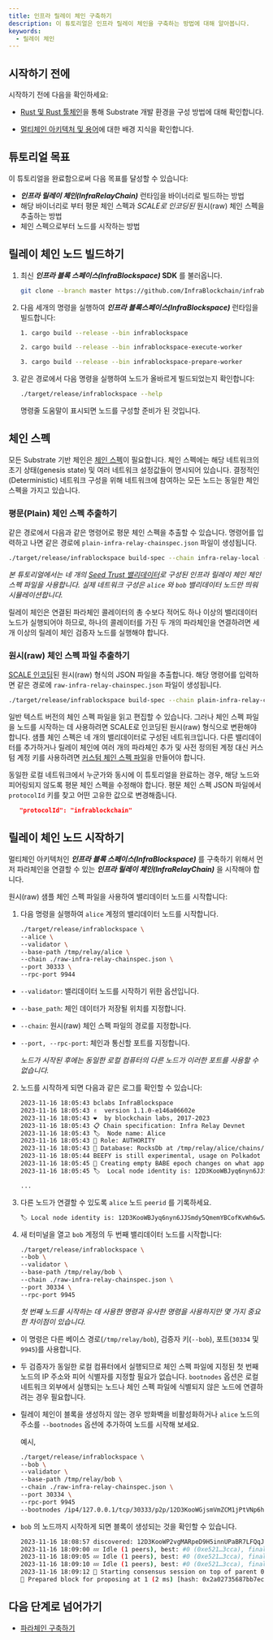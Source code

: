 ```yaml
---
title: 인프라 릴레이 체인 구축하기
description: 이 튜토리얼은 인프라 릴레이 체인을 구축하는 방법에 대해 알아봅니다.
keywords:
  - 릴레이 체인
---
```


## 시작하기 전에

시작하기 전에 다음을 확인하세요:

- [Rust 및 Rust 툴체인](/ko/substrate/install/rust-toolchain.ko.md)을 통해 Substrate 개발 환경을 구성 방법에 대해 확인합니다. 

- [멀티체인 아키텍처 및 용어](../../learn/architecture/infra-relay-chain.md)에 대한 배경 지식을 확인합니다.

## 튜토리얼 목표

이 튜토리얼을 완료함으로써 다음 목표를 달성할 수 있습니다:

- **_인프라 릴레이 체인(InfraRelayChain)_** 런타임을 바이너리로 빌드하는 방법 
- 해당 바이너리로 부터 평문 체인 스펙과 _SCALE로 인코딩된_ 원시(raw) 체인 스펙을 추출하는 방법
- 체인 스펙으로부터 노드를 시작하는 방법 

## 릴레이 체인 노드 빌드하기

1. 최신 **_인프라 블록 스페이스(InfraBlockspace)_ SDK** 를 불러옵니다.
   
   ```bash
   git clone --branch master https://github.com/InfraBlockchain/infrablockspace-sdk.git
   ```

2. 다음 세개의 명령을 실행하여 **_인프라 블록스페이스(InfraBlockspace)_** 런타임을 빌드합니다:
   
   ```bash
   1. cargo build --release --bin infrablockspace

   2. cargo build --release --bin infrablockspace-execute-worker

   3. cargo build --release --bin infrablockspace-prepare-worker
   ```

3. 같은 경로에서 다음 명령을 실행하여 노드가 올바르게 빌드되었는지 확인합니다:
   
   ```bash
   ./target/release/infrablockspace --help
   ```

   명령줄 도움말이 표시되면 노드를 구성할 준비가 된 것입니다.

## 체인 스펙

모든 Substrate 기반 체인은 [체인 스펙](../../../substrate/build/chain-spec.ko.md)이 필요합니다. 체인 스펙에는 해당 네트워크의 초기 상태(genesis state) 및 여러 네트워크 설정값들이 명시되어 있습니다. 결정적인(Deterministic) 네트워크 구성을 위해 네트워크에 참여하는 모든 노드는 동일한 체인 스펙을 가지고 있습니다. 

### 평문(Plain) 체인 스펙 추출하기

같은 경로에서 다음과 같은 명령어로 평문 체인 스펙을 추출할 수 있습니다. 명령어를 입력하고 나면 같은 경로에 `plain-infra-relay-chainspec.json` 파일이 생성됩니다.

```bash
./target/release/infrablockspace build-spec --chain infra-relay-local --disable-default-bootnode > plain-infra-relay-chainspec.json
```
_본 튜토리얼에서는 네 개의 [Seed Trust 밸리데이터](https://docs.infrablockchain.net/infrablockspace-docs/v/ko/infrablockchain/learn/proof-of-transaction#undefined-1)로 구성된 인프라 릴레이 체인 체인 스펙 파일을 사용합니다. 실제 네트워크 구성은 `alice` 와 `bob` 밸리데이터 노드만 띄워 시뮬레이션합니다._

릴레이 체인은 연결된 파라체인 콜레이터의 총 수보다 적어도 하나 이상의 밸리데이터 노드가 실행되어야 하므로, 하나의 콜레이터를 가진 두 개의 파라체인을 연결하려면 세 개 이상의 릴레이 체인 검증자 노드를 실행해야 합니다.

### 원시(raw) 체인 스펙 파일 추출하기

[SCALE 인코딩](../../../substrate/reference/scale-codec.ko.md)된 원시(raw) 형식의 JSON 파일을 추출합니다. 해당 명령어를 입력하면 같은 경로에 `raw-infra-relay-chainspec.json` 파일이 생성됩니다. 

```bash
./target/release/infrablockspace build-spec --chain plain-infra-relay-chainspec.json --disable-default-bootnode --raw > raw-infra-relay-chainspec.json
```

일반 텍스트 버전의 체인 스펙 파일을 읽고 편집할 수 있습니다. 그러나 체인 스펙 파일을 노드를 시작하는 데 사용하려면 SCALE로 인코딩된 원시(raw) 형식으로 변환해야 합니다. 샘플 체인 스펙은 네 개의 밸리데이터로 구성된 네트워크입니다.
다른 밸리데이터를 추가하거나 릴레이 체인에 여러 개의 파라체인 추가 및 사전 정의된 계정 대신 커스텀 계정 키를 사용하려면 [커스텀 체인 스펙 파일](../../../substrate/reference/how-to-guides/basics/customize-a-chain-specification.ko.md)을 만들어야 합니다.

동일한 로컬 네트워크에서 누군가와 동시에 이 튜토리얼을 완료하는 경우, 해당 노드와 피어링되지 않도록 평문 체인 스펙을 수정해야 합니다. 평문 체인 스펙 JSON 파일에서 `protocolId` 키를 찾고 어떤 고유한 값으로 변경해줍니다.

```json
   "protocolId": "infrablockchain"
```

## 릴레이 체인 노드 시작하기

멀티체인 아키텍처인 **_인프라 블록 스페이스(InfraBlockspace)_** 를 구축하기 위해서 먼저 파라체인을 연결할 수 있는 **_인프라 릴레이 체인(InfraRelayChain)_** 을 시작해야 합니다.

원시(raw) 샘플 체인 스펙 파일을 사용하여 밸리데이터 노드를 시작합니다:

1. 다음 명령을 실행하여 `alice` 계정의 밸리데이터 노드를 시작합니다.
   
   ```bash
   ./target/release/infrablockspace \
   --alice \
   --validator \
   --base-path /tmp/relay/alice \
   --chain ./raw-infra-relay-chainspec.json \
   --port 30333 \
   --rpc-port 9944
   ```

- `--validator`: 밸리데이터 노드를 시작하기 위한 옵션입니다.
- `--base_path`: 체인 데이터가 저장될 위치를 지정합니다.
- `--chain`: 원시(raw) 체인 스펙 파일의 경로를 지정합니다.
- `--port, --rpc-port`: 체인과 통신할 포트를 지정합니다.

   _노드가 시작된 후에는 동일한 로컬 컴퓨터의 다른 노드가 이러한 포트를 사용할 수 없습니다._

2. 노드를 시작하게 되면 다음과 같은 로그를 확인할 수 있습니다:

   ```bash
   2023-11-16 18:05:43 bclabs InfraBlockspace
   2023-11-16 18:05:43 ✌️  version 1.1.0-e146a06602e
   2023-11-16 18:05:43 ❤️  by blockchain labs, 2017-2023
   2023-11-16 18:05:43 📋 Chain specification: Infra Relay Devnet
   2023-11-16 18:05:43 🏷  Node name: Alice
   2023-11-16 18:05:43 👤 Role: AUTHORITY
   2023-11-16 18:05:43 💾 Database: RocksDb at /tmp/relay/alice/chains/infra_relay_devnet/db/full
   2023-11-16 18:05:44 BEEFY is still experimental, usage on Polkadot network is discouraged.
   2023-11-16 18:05:45 👶 Creating empty BABE epoch changes on what appears to be first startup. 
   2023-11-16 18:05:45 🏷  Local node identity is: 12D3KooWBJyq6nyn6JJSmdy5QmemYBCofKvWh6w5Am6p33tYzxu1

   ...
   ```

2. 다른 노드가 연결할 수 있도록 `alice` 노드 `peerid` 를 기록하세요.
   
   ```bash
   🏷 Local node identity is: 12D3KooWBJyq6nyn6JJSmdy5QmemYBCofKvWh6w5Am6p33tYzxu1
   ```

3. 새 터미널을 열고 `bob` 계정의 두 번째 밸리데이터 노드를 시작합니다:

   ```bash
   ./target/release/infrablockspace \
   --bob \
   --validator \
   --base-path /tmp/relay/bob \
   --chain ./raw-infra-relay-chainspec.json \
   --port 30334 \
   --rpc-port 9945 
   ```

   _첫 번째 노드를 시작하는 데 사용한 명령과 유사한 명령을 사용하지만 몇 가지 중요한 차이점이 있습니다._
   
- 이 명령은 다른 베이스 경로(`/tmp/relay/bob`), 검증자 키(`--bob`), 포트(`30334` 및 `9945`)를 사용합니다.
   
- 두 검증자가 동일한 로컬 컴퓨터에서 실행되므로 체인 스펙 파일에 지정된 첫 번째 노드의 IP 주소와 피어 식별자를 지정할 필요가 없습니다. `bootnodes` 옵션은 로컬 네트워크 외부에서 실행되는 노드나 체인 스펙 파일에 식별되지 않은 노드에 연결하려는 경우 필요합니다.

- 릴레이 체인이 블록을 생성하지 않는 경우 방화벽을 비활성화하거나 `alice` 노드의 주소를 `--bootnodes` 옵션에 추가하여 노드를 시작해 보세요. 

   예시,
   ```bash
   ./target/release/infrablockspace \
   --bob \
   --validator \
   --base-path /tmp/relay/bob \
   --chain ./raw-infra-relay-chainspec.json \
   --port 30334 \
   --rpc-port 9945 
   --bootnodes /ip4/127.0.0.1/tcp/30333/p2p/12D3KooWGjsmVmZCM1jPtVNp6hRbbkGBK3LADYNniJAKJ19NUYiq
   ```

- `bob` 의 노드까지 시작하게 되면 블록이 생성되는 것을 확인할 수 있습니다. 

   ```bash
   2023-11-16 18:08:57 discovered: 12D3KooWP2vgMARpeD9H5innUPaBR7LFQqJSP6dX4TRS9DtkqsBQ /ip4/172.16.72.194/tcp/30334
   2023-11-16 18:09:00 💤 Idle (1 peers), best: #0 (0xe521…3cca), finalized #0 (0xe521…3cca), ⬇ 1.5kiB/s ⬆ 1.5kiB/s
   2023-11-16 18:09:05 💤 Idle (1 peers), best: #0 (0xe521…3cca), finalized #0 (0xe521…3cca), ⬇ 0.2kiB/s ⬆ 0.2kiB/s
   2023-11-16 18:09:10 💤 Idle (1 peers), best: #0 (0xe521…3cca), finalized #0 (0xe521…3cca), ⬇ 0 ⬆ 0
   2023-11-16 18:09:12 🙌 Starting consensus session on top of parent 0xe5212b368879d4a38e84693a0f1582402ac100948a895217823de534cf753cca
   🎁 Prepared block for proposing at 1 (2 ms) [hash: 0x2a02735687bb7ec53f34e17424a313b8b05ecce8ac855216dfae3c254980efdc; parent_hash: 0xe521…3cca; extrinsics (2): [0x62c3…6593, 0xf265…0515]
   ```


## 다음 단계로 넘어가기

- [파라체인 구축하기](./build-a-parachain.md)